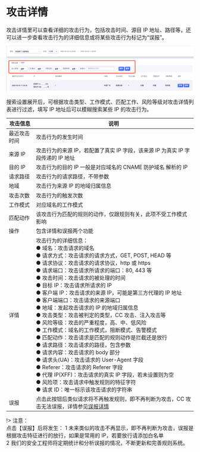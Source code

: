 # 攻击详情

攻击详情里可以查看详细的攻击行为，包括攻击时间、源目 IP 地址、路径等，还可以进一步查看攻击行为的详细信息或将某些攻击行为标记为“误报”。

![](/images/attack_details-query_attack.png)

搜索设置展开后，可根据攻击类型、工作模式、匹配工作、风险等级对攻击详情列表进行过滤，填写 IP 地址后可以模糊搜索某些 IP 的攻击行为。

| 攻击信息     | 说明                                                                                                                                                                                                                                                                                                                                                                                                                                                                                                                                                                                                                                                                                                                                                                                                                                                                                                                                              |
| ------------ | ------------------------------------------------------------------------------------------------------------------------------------------------------------------------------------------------------------------------------------------------------------------------------------------------------------------------------------------------------------------------------------------------------------------------------------------------------------------------------------------------------------------------------------------------------------------------------------------------------------------------------------------------------------------------------------------------------------------------------------------------------------------------------------------------------------------------------------------------------------------------------------------------------------------------------------------------- |
| 最近攻击时间 | 攻击行为的发生时间                                                                                                                                                                                                                                                                                                                                                                                                                                                                                                                                                                                                                                                                                                                                                                                                                                                                                                                                |
| 来源 IP      | 攻击行为的来源 IP，若配置了真实 IP 字段，该来源 IP 为真实 IP 字段传递的 IP 地址                                                                                                                                                                                                                                                                                                                                                                                                                                                                                                                                                                                                                                                                                                                                                                                                                                                                   |
| 目的 IP      | 攻击行为的目的 IP 一般是对应域名的 CNAME 防护域名 解析的 IP                                                                                                                                                                                                                                                                                                                                                                                                                                                                                                                                                                                                                                                                                                                                                                                                                                                                                       |
| 请求路径     | 攻击行为的请求路径，不带参数                                                                                                                                                                                                                                                                                                                                                                                                                                                                                                                                                                                                                                                                                                                                                                                                                                                                                                                      |
| 地域         | 攻击行为来源 IP 的地域归属信息                                                                                                                                                                                                                                                                                                                                                                                                                                                                                                                                                                                                                                                                                                                                                                                                                                                                                                                    |
| 攻击次数     | 攻击行为的触发次数                                                                                                                                                                                                                                                                                                                                                                                                                                                                                                                                                                                                                                                                                                                                                                                                                                                                                                                                |
| 工作模式     | 对应域名的工作模式                                                                                                                                                                                                                                                                                                                                                                                                                                                                                                                                                                                                                                                                                                                                                                                                                                                                                                                                |
| 匹配动作     | 该攻击行为匹配的规则的动作，仅跟规则有关，此项不受工作模式影响                                                                                                                                                                                                                                                                                                                                                                                                                                                                                                                                                                                                                                                                                                                                                                                                                                                                                    |
| 操作         | 包含详情和误报两个功能                                                                                                                                                                                                                                                                                                                                                                                                                                                                                                                                                                                                                                                                                                                                                                                                                                                                                                                            |
| 详情         | 攻击行为的详细信息：<br>● 域名：攻击请求的域名<br>● 请求方式：攻击请求的请求方式，GET, POST, HEAD 等<br>● 请求协议：攻击请求的请求协议，http 或 https<br>● 请求端口：攻击请求所请求的端口：80, 443 等<br>● 攻击时间：攻击请求的被处理的时间<br>● 目标 IP：攻击请求所请求的 IP<br>● 客户端 IP：攻击请求的来源 IP，可能是第三方代理的 IP 地址<br>● 客户端端口：攻击请求的来源端口<br>● 地域：发起攻击请求的 IP 的地域归属信息<br>● 攻击类型：攻击被判定的类型，CC 攻击、注入攻击等<br>● 风险等级：攻击的严重程度，高、中、低风险<br>● 工作模式：域名的工作模式，阻断模式、告警模式<br>● 匹配动作：攻击请求是匹配的规则动作是拦截还是放行<br>● 请求路径：攻击请求的路径，包含参数<br>● 请求内容：攻击请求的 body 部分<br>● 请求头(UA)：攻击请求的 User-Agent 字段<br>● Referer：攻击请求的 Referer 字段<br>● 代理 IP(XFF)：攻击请求的真实 IP 字段，若未设置则为空<br>● 风险项：攻击请求中触发规则的特征字符<br>● 请求 ID：唯一标示该攻击请求的字符串 |
| 误报         | 点击此按钮后类似请求将不再触发规则，即不再判断为攻击，CC 攻击无法误报，详情参见[误报详情](/uewaf/features/report/false_positive)                                                                                                                                                                                                                                                                                                                                                                                                                                                                                                                                                                                                                                                                                                                                                                                                                  |

!> 注意：  
点击【误报】后将发生：
1 未来类似的攻击不再显示，即不再判断为攻击，误报是根据攻击特征进行的放行，如果是常用的 IP，若要放行请添加白名单  
2 我们的安全工程师将定期统计和分析误报的情况，不断更新和完善规则系统。  

